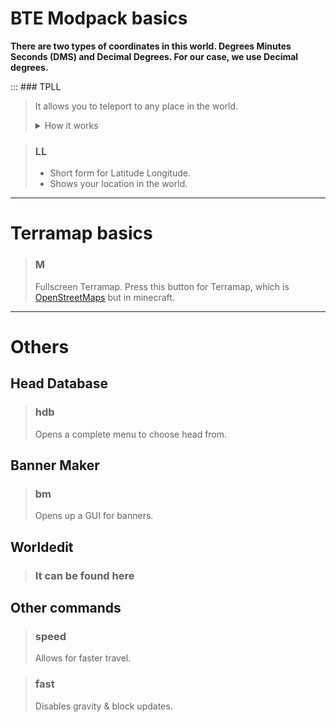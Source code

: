 # BTE Modpack basics
**There are two types of coordinates in this world. Degrees Minutes Seconds (DMS) and Decimal Degrees. For our case, we use Decimal degrees.**

::: ### TPLL
> It allows you to teleport to any place in the world.
> <details>
> <summary> How it works </summary>
> <br> 1. It gets your coordinates from Google Earth </br>
> <br> 2. It applies a function to convert it into Minecraft Coordinates </br>
> <br> 3. It teleports you to the Minecraft Coordinates. </br>
> </details>


> ### LL
> - Short form for Latitude Longitude.
> - Shows your location in the world.

--- 

# Terramap basics

>  ### M
> Fullscreen Terramap.
> Press this button for Terramap, which is [OpenStreetMaps](https://www.openstreetmap.org) but in minecraft.

--- 
# Others

## Head Database
> ### hdb
> Opens a complete menu to choose head from.

## Banner Maker
> ### bm
> Opens up a GUI for banners.

## Worldedit
> ### It can be found here

## Other commands
> ### speed
> Allows for faster travel.

> ### fast
> Disables gravity & block updates.